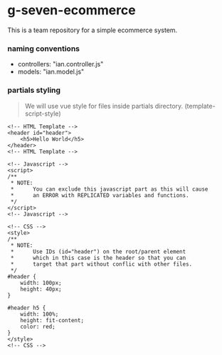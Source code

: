 # g-seven-ecommerce
This is a team repository for a simple ecommerce system.

### naming conventions
- controllers: "ian.controller.js"
- models: "ian.model.js"

### partials styling
> We will use vue style for files inside partials directory. (template-script-style)
```
<!-- HTML Template -->
<header id="header">
    <h5>Hello World</h5>
</header>
<!-- HTML Template -->

<!-- Javascript -->
<script>
/**
 * NOTE:
 *      You can exclude this javascript part as this will cause 
 *      an ERROR with REPLICATED variables and functions.
 */
</script>
<!-- Javascript -->

<!-- CSS -->
<style>
/**
 * NOTE:
 *      Use IDs (id="header") on the root/parent element
 *      which in this case is the header so that you can
 *      target that part without conflic with other files.
 */
#header {
    width: 100px;
    height: 40px;
}

#header h5 {
    width: 100%;
    height: fit-content;
    color: red;
}
</style>
<!-- CSS -->
```